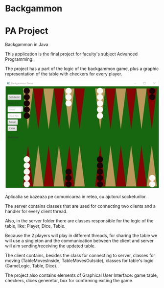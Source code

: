 # Backgammon
# PA Project

Backgammon in Java

This application is the final project for faculty's subject Advanced Programming.

The project has a part of the logic of the backgammon game, plus a graphic representation of the table with checkers for every player.

![img.png](img.png)


Aplicatia se bazeaza pe comunicarea in retea, cu ajutorul socketurilor.


The server contains classes that are used for connecting two clients and a handler for every client thread.


Also, in the server folder there are classes responsible for the logic of the table, like: Player, Dice, Table.


Because the 2 players will play in different threads, for sharing the table we will use a singleton and the communication between the client and server will aim sending/receiving the updated table.


The client contains, besides the class for connecting to server, classes for moving (TableMovesInside, TableMovesOutside), classes for table's logic (GameLogic, Table, Dice).


The project also contains elements of Graphical User Interface: game table, checkers, dices generetor, box for confirming exiting the game.
